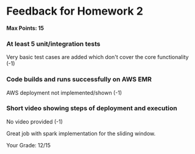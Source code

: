 # Feedback for Homework 2
**Max Points: 15**

### At least 5 unit/integration tests
Very basic test cases are added which don't cover the core functionality (-1)

### Code builds and runs successfully on AWS EMR
AWS deployment not implemented/shown (-1)

### Short video showing steps of deployment and execution
No video provided (-1)

Great job with spark implementation for the sliding window.

Your Grade: 12/15